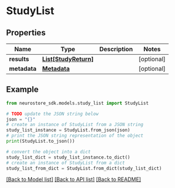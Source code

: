 # StudyList


## Properties

Name | Type | Description | Notes
------------ | ------------- | ------------- | -------------
**results** | [**List[StudyReturn]**](StudyReturn.md) |  | [optional] 
**metadata** | [**Metadata**](Metadata.md) |  | [optional] 

## Example

```python
from neurostore_sdk.models.study_list import StudyList

# TODO update the JSON string below
json = "{}"
# create an instance of StudyList from a JSON string
study_list_instance = StudyList.from_json(json)
# print the JSON string representation of the object
print(StudyList.to_json())

# convert the object into a dict
study_list_dict = study_list_instance.to_dict()
# create an instance of StudyList from a dict
study_list_from_dict = StudyList.from_dict(study_list_dict)
```
[[Back to Model list]](../README.md#documentation-for-models) [[Back to API list]](../README.md#documentation-for-api-endpoints) [[Back to README]](../README.md)


